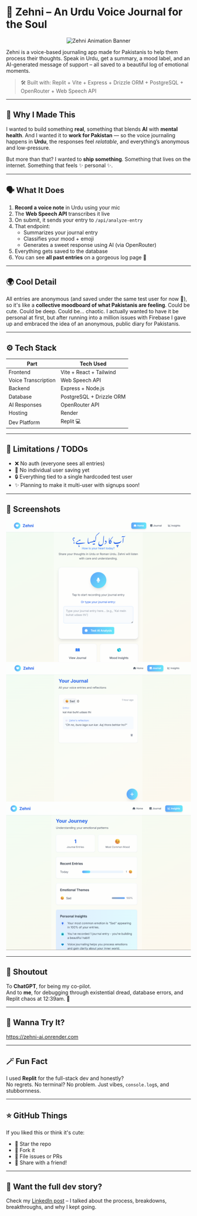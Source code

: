 # 💬 Zehni – An Urdu Voice Journal for the Soul

<p align="center">
  <img src="screenshots/Zehni.gif" alt="Zehni Animation Banner" width="400"/>
</p>


Zehni is a voice-based journaling app made for Pakistanis to help them process their thoughts. Speak in Urdu, get a summary, a mood label, and an AI-generated message of support – all saved to a beautiful log of emotional moments.

> 🛠️ Built with: Replit + Vite + Express + Drizzle ORM + PostgreSQL + OpenRouter + Web Speech API

---

## 🧠 Why I Made This

I wanted to build something **real**, something that blends **AI** with **mental health**. And I wanted it to **work for Pakistan** — so the voice journaling happens in **Urdu**, the responses feel *relatable*, and everything’s anonymous and low-pressure.

But more than that? I wanted to **ship something**. Something that lives on the internet. Something that feels ✨ personal ✨.

---

## 🗣️ What It Does

1. **Record a voice note** in Urdu using your mic
2. The **Web Speech API** transcribes it live
3. On submit, it sends your entry to `/api/analyze-entry`
4. That endpoint:
   - Summarizes your journal entry
   - Classifies your mood + emoji
   - Generates a sweet response using AI (via OpenRouter)
5. Everything gets saved to the database
6. You can see **all past entries** on a gorgeous log page 💅

---

## 🌍 Cool Detail

All entries are anonymous (and saved under the same test user for now 👀), so it's like a **collective moodboard of what Pakistanis are feeling**. Could be cute. Could be deep. Could be... chaotic. I actually wanted to have it be personal at first, but after running into a million issues with Firebase I gave up and embraced the idea of an anonymous, public diary for Pakistanis.

---

## ⚙️ Tech Stack

| Part              | Tech Used                               |
|-------------------|------------------------------------------|
| Frontend          | Vite + React + Tailwind                  |
| Voice Transcription | Web Speech API                        |
| Backend           | Express + Node.js                        |
| Database          | PostgreSQL + Drizzle ORM                  |
| AI Responses      | OpenRouter API                           |
| Hosting           | Render                                   |
| Dev Platform      | Replit 💻                                 |

---

## 🚧 Limitations / TODOs

- ❌ No auth (everyone sees all entries)  
- 💾 No individual user saving yet  
- 🔒 Everything tied to a single hardcoded test user  
- ✨ Planning to make it multi-user with signups soon!

---

## 📸 Screenshots

![Home Preview](./screenshots/zehni-home.png)
![Journal Preview](./screenshots/zehni-journal.png)
![Mood Insights Preview](./screenshots/zehni-moodinsights.png)

---

## 🙏 Shoutout

To **ChatGPT**, for being my co-pilot.  
And to **me**, for debugging through existential dread, database errors, and Replit chaos at 12:39am. 🥲

---

## 💖 Wanna Try It?

https://zehni-ai.onrender.com

---

## 🪄 Fun Fact

I used **Replit** for the full-stack dev and honestly?  
No regrets. No terminal? No problem. Just vibes, `console.log`s, and stubbornness.

---

## ⭐ GitHub Things

If you liked this or think it's cute:

- 🌟 Star the repo  
- 🍴 Fork it  
- 🐞 File issues or PRs  
- 📣 Share with a friend!

---

## 🧵 Want the full dev story?

Check my [LinkedIn post](#) – I talked about the process, breakdowns, breakthroughs, and why I kept going.

